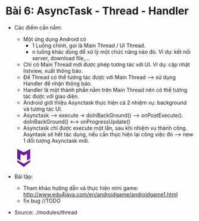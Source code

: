 # Bài 6: AsyncTask - Thread - Handler
 - Các điểm cần nắm:
   + Một ứng dụng Android có
     - 1 Luồng chính, gọi là Main Thread / UI Thread.
     - n luồng khác dùng để xử lý một chức năng nào đó. Ví dụ: kết nối server, download file,...
   + Chỉ có Main Thread mới được phép tương tác với UI. Ví dụ: cập nhật listview, xuất thông báo.
   + Để Thread có thể tương tác được với Main Thread --> sử dụng Handler để nhận thông báo.
   + Handler là một thành phần nằm trên Main Thread nên có thể tương tác được với giao diện.
   + Android giới thiệu Asynctask thực hiện cả 2 nhiệm vụ: background và tương tác UI.
   + Asynctask --> execute -> doInBackGround()  --> onPostExecute().
                              doInBackGround()  <--> onProgressUpdate()
   + Asynctask chỉ được execute một lần, sau khi nhiệm vụ thành công. Asyntask sẽ hết tác dụng, nếu cần thực hiện lại công việc đó --> new 1 đối tượng Asynctask mới.

   ![asynctask]

 - Bài tập:
   + Tham khảo hướng dẫn và thực hiện mini game: http://www.edu4java.com/en/androidgame/androidgame1.html
   + fix bug //TODO

 - Source: ./modules/thread

[asynctask]:https://github.com/adam-p/markdown-here/raw/master/src/common/images/icon48.png
